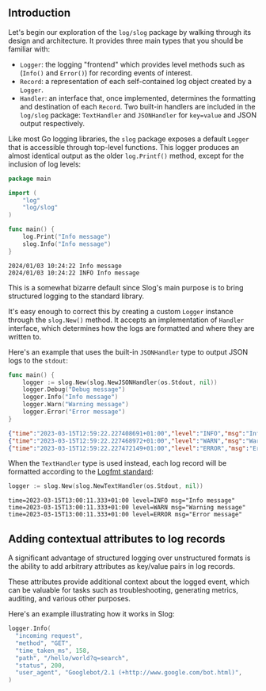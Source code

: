 ## Introduction

Let's begin our exploration of the `log/slog` package by walking through its design and architecture. It provides three main types that you should be familiar with:

- `Logger`: the logging "frontend" which provides level methods such as (`Info()` and `Error()`) for recording events of interest.
- `Record`: a representation of each self-contained log object created by a `Logger`.
- `Handler`: an interface that, once implemented, determines the formatting and destination of each `Record`. Two built-in handlers are included in the `log/slog` package: `TextHandler` and `JSONHandler` for `key=value` and JSON output respectively.

Like most Go logging libraries, the `slog` package exposes a default `Logger` that is accessible through top-level functions. This logger produces an almost identical output as the older `log.Printf()` method, except for the inclusion of log levels:

```go
package main

import (
    "log"
    "log/slog"
)

func main() {
    log.Print("Info message")
    slog.Info("Info message")
}
```

```text
2024/01/03 10:24:22 Info message
2024/01/03 10:24:22 INFO Info message
```

This is a somewhat bizarre default since Slog's main purpose is to bring structured logging to the standard library.

It's easy enough to correct this by creating a custom `Logger` instance through the `slog.New()` method. It accepts an implementation of `Handler` interface, which determines how the logs are formatted and where they are written to.

Here's an example that uses the built-in `JSONHandler` type to output JSON logs to the `stdout`:

```go
func main() {
    logger := slog.New(slog.NewJSONHandler(os.Stdout, nil))
    logger.Debug("Debug message")
    logger.Info("Info message")
    logger.Warn("Warning message")
    logger.Error("Error message")
}
```

```json
{"time":"2023-03-15T12:59:22.227408691+01:00","level":"INFO","msg":"Info message"}
{"time":"2023-03-15T12:59:22.227468972+01:00","level":"WARN","msg":"Warning message"}
{"time":"2023-03-15T12:59:22.227472149+01:00","level":"ERROR","msg":"Error message"}
```

When the `TextHandler` type is used instead, each log record will be formatted according to the [Logfmt standard](https://betterstack.com/community/guides/logging/logfmt/):

```go
logger := slog.New(slog.NewTextHandler(os.Stdout, nil))
```

```text
time=2023-03-15T13:00:11.333+01:00 level=INFO msg="Info message"
time=2023-03-15T13:00:11.333+01:00 level=WARN msg="Warning message"
time=2023-03-15T13:00:11.333+01:00 level=ERROR msg="Error message"
```

## Adding contextual attributes to log records

A significant advantage of structured logging over unstructured formats is the ability to add arbitrary attributes as key/value pairs in log records.

These attributes provide additional context about the logged event, which can be valuable for tasks such as troubleshooting, generating metrics, auditing, and various other purposes.

Here's an example illustrating how it works in Slog:

```go
logger.Info(
  "incoming request",
  "method", "GET",
  "time_taken_ms", 158,
  "path", "/hello/world?q=search",
  "status", 200,
  "user_agent", "Googlebot/2.1 (+http://www.google.com/bot.html)",
)
```